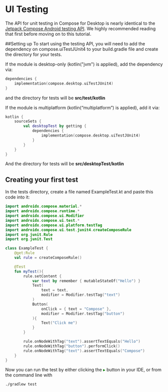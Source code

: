 ﻿# UI Testing
The API for unit testing in Compose for Desktop is nearly identical to the [Jetpack Compose Android testing API](https://developer.android.com/jetpack/compose/testing). We highly recommended reading that first before moving on to this tutorial.

##Setting up
To start using the testing API, you will need to add the dependency on compose.uiTestJUnit4 to your build.gradle file and create the directory for your tests. 

If the module is desktop-only (kotlin("jvm") is applied), add the dependency via:
```kotlin
dependencies {
    implementation(compose.desktop.uiTestJUnit4)
}
```

and the directory for tests will be **src/test/kotlin**

If the module is multiplatform (kotlin(“multiplatform”) is applied), add it via:

```kotlin
kotlin {
    sourceSets {
        val desktopTest by getting {
            dependencies {
                implementation(compose.desktop.uiTestJUnit4)
            }
        }
    }
}
```

And the directory for tests will be **src/desktopTest/kotlin**

## Creating your first test
In the tests directory, create a file named ExampleTest.kt and paste this code into it:

```kotlin
import androidx.compose.material.*
import androidx.compose.runtime.*
import androidx.compose.ui.Modifier
import androidx.compose.ui.test.*
import androidx.compose.ui.platform.testTag
import androidx.compose.ui.test.junit4.createComposeRule
import org.junit.Rule
import org.junit.Test

class ExampleTest {
    @get:Rule
    val rule = createComposeRule()

    @Test
    fun myTest(){
        rule.setContent {
            var text by remember { mutableStateOf("Hello") }
            Text(
                text = text,
                modifier = Modifier.testTag("text")
            )
            Button(
                onClick = { text = "Compose" },
                modifier = Modifier.testTag("button")
            ){
                Text("Click me")
            }
        }

        rule.onNodeWithTag("text").assertTextEquals("Hello")
        rule.onNodeWithTag("button").performClick()
        rule.onNodeWithTag("text").assertTextEquals("Compose")
    }
}
```

Now you can run the test by either clicking the <span style="color:green">▸</span> button in your IDE, or from the command line with

```
./gradlew test
```

